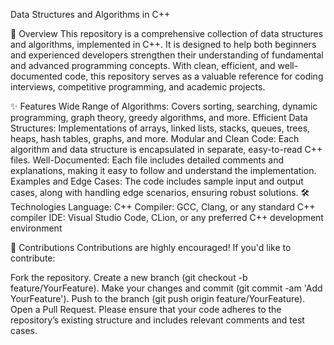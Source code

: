 Data Structures and Algorithms in C++

📘 Overview
This repository is a comprehensive collection of data structures and algorithms, implemented in C++. It is designed to help both beginners and experienced developers strengthen their understanding of fundamental and advanced programming concepts. With clean, efficient, and well-documented code, this repository serves as a valuable reference for coding interviews, competitive programming, and academic projects.

✨ Features
Wide Range of Algorithms: Covers sorting, searching, dynamic programming, graph theory, greedy algorithms, and more.
Efficient Data Structures: Implementations of arrays, linked lists, stacks, queues, trees, heaps, hash tables, graphs, and more.
Modular and Clean Code: Each algorithm and data structure is encapsulated in separate, easy-to-read C++ files.
Well-Documented: Each file includes detailed comments and explanations, making it easy to follow and understand the implementation.
Examples and Edge Cases: The code includes sample input and output cases, along with handling edge scenarios, ensuring robust solutions.
🛠 Technologies
Language: C++
Compiler: GCC, Clang, or any standard C++ compiler
IDE: Visual Studio Code, CLion, or any preferred C++ development environment

🤝 Contributions
Contributions are highly encouraged! If you'd like to contribute:

Fork the repository.
Create a new branch (git checkout -b feature/YourFeature).
Make your changes and commit (git commit -am 'Add YourFeature').
Push to the branch (git push origin feature/YourFeature).
Open a Pull Request.
Please ensure that your code adheres to the repository’s existing structure and includes relevant comments and test cases.


